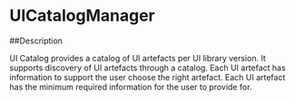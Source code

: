 
UICatalogManager
===============

##Description

UI Catalog provides a catalog of UI artefacts per UI library version. It supports discovery of UI artefacts through a catalog. Each UI artefact has information to support the user choose the right artefact. Each UI artefact has the minimum required information for the user to provide for.
